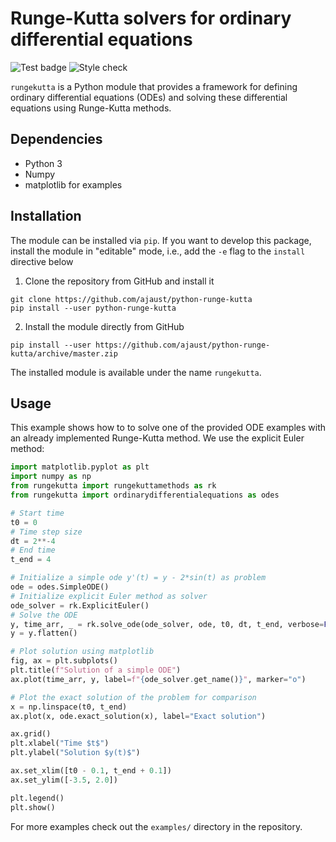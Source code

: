 # Runge-Kutta solvers for ordinary differential equations

![Test
badge](https://github.com/ajaust/python-runge-kutta/actions/workflows/tests.yml/badge.svg)
![Style
check](https://github.com/ajaust/python-runge-kutta/actions/workflows/style-check.yml/badge.svg)

`rungekutta` is a Python module that provides a framework for defining
ordinary differential equations (ODEs) and solving these differential
equations using Runge-Kutta methods.

## Dependencies

- Python 3
- Numpy
- matplotlib for examples

## Installation

The module can be installed via `pip`. If you want to develop this
package, install the module in "editable" mode, i.e., add the `-e`
flag to the `install` directive below

1.  Clone the repository from GitHub and install it

```
git clone https://github.com/ajaust/python-runge-kutta
pip install --user python-runge-kutta
```

2.  Install the module directly from GitHub

```
pip install --user https://github.com/ajaust/python-runge-kutta/archive/master.zip
```

The installed module is available under the name `rungekutta`.

## Usage

This example shows how to to solve one of the provided ODE examples with
an already implemented Runge-Kutta method. We use the explicit Euler
method:

``` python
import matplotlib.pyplot as plt
import numpy as np
from rungekutta import rungekuttamethods as rk
from rungekutta import ordinarydifferentialequations as odes

# Start time
t0 = 0
# Time step size
dt = 2**-4
# End time
t_end = 4

# Initialize a simple ode y'(t) = y - 2*sin(t) as problem
ode = odes.SimpleODE()
# Initialize explicit Euler method as solver
ode_solver = rk.ExplicitEuler()
# Solve the ODE
y, time_arr, _ = rk.solve_ode(ode_solver, ode, t0, dt, t_end, verbose=False)
y = y.flatten()

# Plot solution using matplotlib
fig, ax = plt.subplots()
plt.title(f"Solution of a simple ODE")
ax.plot(time_arr, y, label=f"{ode_solver.get_name()}", marker="o")

# Plot the exact solution of the problem for comparison
x = np.linspace(t0, t_end)
ax.plot(x, ode.exact_solution(x), label="Exact solution")

ax.grid()
plt.xlabel("Time $t$")
plt.ylabel("Solution $y(t)$")

ax.set_xlim([t0 - 0.1, t_end + 0.1])
ax.set_ylim([-3.5, 2.0])

plt.legend()
plt.show()
```

For more examples check out the `examples/` directory in the repository.
